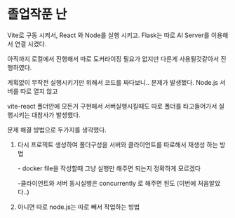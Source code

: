 # 졸업작푼 난

Vite로 구동 시켜서, React 와  Node를 실행 시키고. Flask는 따로 AI Server를 이용해서 연결 시켰다.&#x20;

아직까지 로컬에서 진행해서  따로 도커라이징 필요가 없지만 다른게 사용될것같아서 진행하였다.&#x20;



계획없이 무작전 실행시키기만 위해서 코드를 짜다보니..  문제가 발생했다. Node.js 서버를 따로 열지 않고

vite-react 폴더안에 모든거 구현해서 서버실행시킬때도  따로 폴더를 타고들어가서 실행시키는 대참사가 발생했다.





문제 해결 방법으로 두가지를 생각했다.

1.  다시 프로젝트 생성하여 폴더구성을 서버와 클라이언트를 따로해서 재생성 하는 방법&#x20;

    \- docker file을 작성할때 그냥 실행만 해주면 되는지 정확하게 모르겠다 &#x20;

    \-클라이언트와 서버 동시실행은 concurrently 로 해주면 된도 (이번에 처음알았다..)&#x20;
2. &#x20;아니면 따로 node.js는 따로 빼서 작업하는 방법









